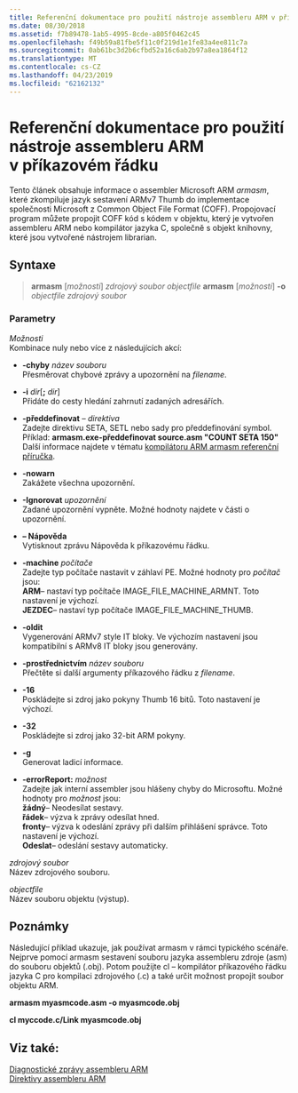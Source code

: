 ```yaml
---
title: Referenční dokumentace pro použití nástroje assembleru ARM v příkazovém řádku
ms.date: 08/30/2018
ms.assetid: f7b89478-1ab5-4995-8cde-a805f0462c45
ms.openlocfilehash: f49b59a81fbe5f11c0f219d1e1fe83a4ee811c7a
ms.sourcegitcommit: 0ab61bc3d2b6cfbd52a16c6ab2b97a8ea1864f12
ms.translationtype: MT
ms.contentlocale: cs-CZ
ms.lasthandoff: 04/23/2019
ms.locfileid: "62162132"
---
```

# <a name="arm-assembler-command-line-reference"></a>Referenční dokumentace pro použití nástroje assembleru ARM v příkazovém řádku

Tento článek obsahuje informace o assembler Microsoft ARM *armasm*, které zkompiluje jazyk sestavení ARMv7 Thumb do implementace společnosti Microsoft z Common Object File Format (COFF). Propojovací program můžete propojit COFF kód s kódem v objektu, který je vytvořen assembleru ARM nebo kompilátor jazyka C, společně s objekt knihovny, které jsou vytvořené nástrojem librarian.

## <a name="syntax"></a>Syntaxe

> **armasm** [*možnosti*] *zdrojový soubor* *objectfile*
> **armasm**  [*možnosti*]  **-o**  *objectfile*  *zdrojový soubor*

### <a name="parameters"></a>Parametry

*Možnosti*<br/>
Kombinace nuly nebo více z následujících akcí:

- **-chyby** *název souboru*<br/>
   Přesměrovat chybové zprávy a upozornění na *filename*.

- **-i** *dir*[**;** <em>dir</em>]<br/>
   Přidáte do cesty hledání zahrnutí zadaných adresářích.

- **-předdefinovat** *– direktiva*<br/>
   Zadejte direktivu SETA, SETL nebo sady pro předdefinování symbol.<br/>
   Příklad: **armasm.exe-předdefinovat source.asm "COUNT SETA 150"**<br/>
   Další informace najdete v tématu [kompilátoru ARM armasm referenční příručka](http://infocenter.arm.com/help/topic/com.arm.doc.dui0802b/index.html).

- **-nowarn**<br/>
   Zakážete všechna upozornění.

- **-Ignorovat** *upozornění*<br/>
   Zadané upozornění vypněte. Možné hodnoty najdete v části o upozornění.

- **– Nápověda**<br/>
   Vytisknout zprávu Nápověda k příkazovému řádku.

- **-machine** *počítače*<br/>
   Zadejte typ počítače nastavit v záhlaví PE.  Možné hodnoty pro *počítač* jsou:<br/>
   **ARM**– nastaví typ počítače IMAGE_FILE_MACHINE_ARMNT. Toto nastavení je výchozí.<br/>
   **JEZDEC**– nastaví typ počítače IMAGE_FILE_MACHINE_THUMB.

- **-oldit**<br/>
   Vygenerování ARMv7 style IT bloky.  Ve výchozím nastavení jsou kompatibilní s ARMv8 IT bloky jsou generovány.

- **-prostřednictvím** *název souboru*<br/>
   Přečtěte si další argumenty příkazového řádku z *filename*.

- **-16**<br/>
   Poskládejte si zdroj jako pokyny Thumb 16 bitů.  Toto nastavení je výchozí.

- **-32**<br/>
   Poskládejte si zdroj jako 32-bit ARM pokyny.

- **-g**<br/>
   Generovat ladicí informace.

- **-errorReport:** *možnost*<br/>
   Zadejte jak interní assembler jsou hlášeny chyby do Microsoftu.  Možné hodnoty pro *možnost* jsou:<br/>
   **žádný**– Neodesílat sestavy.<br/>
   **řádek**– výzva k zprávy odesílat hned.<br/>
   **fronty**– výzva k odeslání zprávy při dalším přihlášení správce. Toto nastavení je výchozí.<br/>
   **Odeslat**– odeslání sestavy automaticky.

*zdrojový soubor*<br/>
Název zdrojového souboru.

*objectfile*<br/>
Název souboru objektu (výstup).

## <a name="remarks"></a>Poznámky

Následující příklad ukazuje, jak používat armasm v rámci typického scénáře. Nejprve pomocí armasm sestavení souboru jazyka assembleru zdroje (asm) do souboru objektů (.obj). Potom použijte cl – kompilátor příkazového řádku jazyka C pro kompilaci zdrojového (.c) a také určit možnost propojit soubor objektu ARM.

**armasm myasmcode.asm -o myasmcode.obj**

**cl myccode.c/Link myasmcode.obj**

## <a name="see-also"></a>Viz také:

[Diagnostické zprávy assembleru ARM](../../assembler/arm/arm-assembler-diagnostic-messages.md)<br/>
[Direktivy assembleru ARM](../../assembler/arm/arm-assembler-directives.md)<br/>
